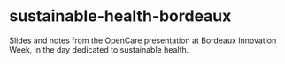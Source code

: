 # sustainable-health-bordeaux
Slides and notes from the OpenCare presentation at Bordeaux Innovation Week, in the day dedicated to sustainable health.
